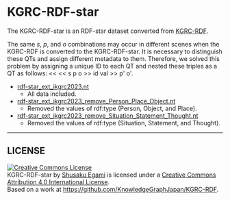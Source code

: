 # KGRC-RDF-star
The KGRC-RDF-star is an RDF-star dataset converted from [KGRC-RDF](https://github.com/KnowledgeGraphJapan/KGRC-RDF/tree/ikgrc2023).

 The same <i>s</i>, <i>p</i>, and <i>o</i> combinations may occur in different scenes when the KGRC-RDF is converted to the KGRC-RDF-star. It is necessary to distinguish these QTs and assign different metadata to them. Therefore, we solved this problem by assigning a unique ID to each QT and nested these triples as a QT as follows: &lt;&lt; &lt;&lt; s p o &gt;&gt; id val &gt;&gt; p' o'.
- [rdf-star_ext_ikgrc2023.nt](./rdf-star_ext_ikgrc2023.nt)
    - All data included.
- [rdf-star_ext_ikgrc2023_remove_Person_Place_Object.nt](./rdf-star_ext_ikgrc2023_remove_Person_Place_Object.nt)
    - Removed the values of rdf:type (Person, Object, and Place).
- [rdf-star_ext_ikgrc2023_remove_Situation_Statement_Thought.nt](./rdf-star_ext_ikgrc2023_remove_Situation_Statement_Thought.nt)
    - Removed the values of rdf:type (Situation, Statement, and Thought).

---
## LICENSE
<a rel="license" href="http://creativecommons.org/licenses/by/4.0/"><img alt="Creative Commons License" style="border-width:0" src="https://i.creativecommons.org/l/by/4.0/88x31.png" /></a><br /><span xmlns:dct="http://purl.org/dc/terms/" href="http://purl.org/dc/dcmitype/Dataset" property="dct:title" rel="dct:type">KGRC-RDF-star</span> by <a xmlns:cc="http://creativecommons.org/ns#" href="https://github.com/aistairc/KGRC-RDF-star" property="cc:attributionName" rel="cc:attributionURL">Shusaku Egami</a> is licensed under a <a rel="license" href="http://creativecommons.org/licenses/by/4.0/">Creative Commons Attribution 4.0 International License</a>.<br />Based on a work at <a xmlns:dct="http://purl.org/dc/terms/" href="https://github.com/KnowledgeGraphJapan/KGRC-RDF" rel="dct:source">https://github.com/KnowledgeGraphJapan/KGRC-RDF</a>.